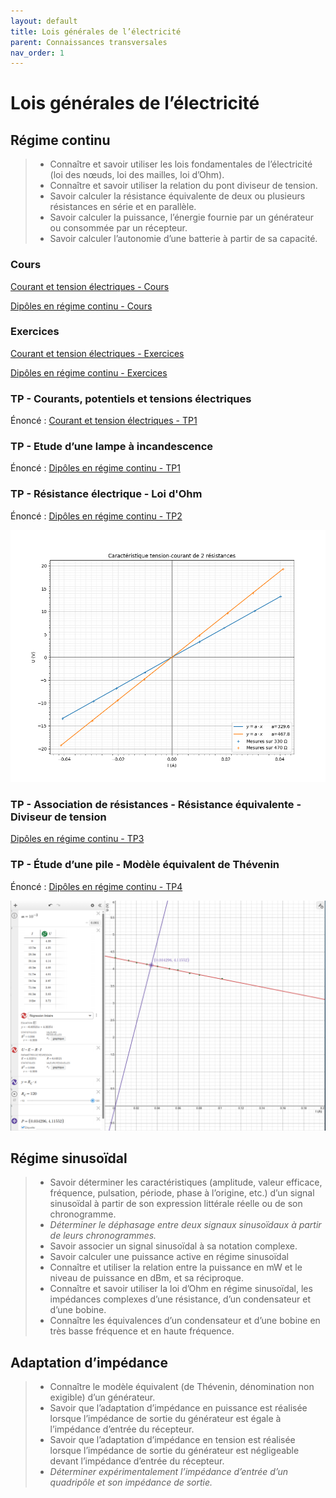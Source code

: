```yaml
---
layout: default
title: Lois générales de l’électricité
parent: Connaissances transversales
nav_order: 1
---
```



# Lois générales de l’électricité

## Régime continu

> - Connaître et savoir utiliser les lois fondamentales de l’électricité (loi des nœuds, loi des mailles, loi d’Ohm).
> - Connaître et savoir utiliser la relation du pont diviseur de tension.
> - Savoir calculer la résistance équivalente de deux ou plusieurs résistances en série et en parallèle.
> - Savoir calculer la puissance, l’énergie fournie par un générateur ou consommée par un récepteur.
> - Savoir calculer l’autonomie d’une batterie à partir de sa capacité.

### Cours


[Courant et tension électriques - Cours](/cours/regime-continu/bts-ciel_courant-tension-electriques_cours.pdf)

[Dipôles en régime continu - Cours](/cours/regime-continu/bts-ciel_dipoles-regime-continu_cours.pdf)

### Exercices

[Courant et tension électriques - Exercices](/cours/regime-continu/bts-ciel_courant-tension-electriques_exercices.pdf)

[Dipôles en régime continu - Exercices](/cours/regime-continu/bts-ciel_dipoles-regime-continu_exercices.pdf)

### TP - Courants, potentiels et tensions électriques

Énoncé : [Courant et tension électriques - TP1](/cours/regime-continu/bts-ciel_courant-tension-electriques_TP1.pdf)

### TP - Etude d’une lampe à incandescence

Énoncé :  [Dipôles en régime continu - TP1](/cours/regime-continu/bts-ciel_dipoles-regime-continu_TP1.pdf)

### TP - Résistance électrique - Loi d'Ohm

Énoncé :  [Dipôles en régime continu - TP2](/cours/regime-continu/bts-ciel_dipoles-regime-continu_TP2.pdf)

![](/cours/regime-continu/resistance_caracteristique.png)

### TP - Association de résistances - Résistance équivalente - Diviseur de tension

[Dipôles en régime continu - TP3](/cours/regime-continu/bts-ciel_dipoles-regime-continu_TP3.pdf)

### TP - Étude d’une pile - Modèle équivalent de Thévenin

Énoncé : [Dipôles en régime continu - TP4](/cours/regime-continu/bts-ciel_dipoles-regime-continu_TP4.pdf)

![](/cours/regime-continu/pile_desmos_full.png)




## Régime sinusoïdal


> - Savoir déterminer les caractéristiques (amplitude, valeur efficace, fréquence, pulsation, période, phase à l’origine, etc.) d’un signal sinusoïdal à partir de son expression littérale réelle ou de son chronogramme.
> - *Déterminer le déphasage entre deux signaux sinusoïdaux à partir de leurs chronogrammes.*
> - Savoir associer un signal sinusoïdal à sa notation complexe.
> - Savoir calculer une puissance active en régime sinusoïdal
> - Connaître et utiliser la relation entre la puissance en mW et le niveau de puissance en dBm, et sa réciproque.
> - Connaître et savoir utiliser la loi d’Ohm en régime sinusoïdal, les impédances complexes d’une résistance, d’un condensateur et d’une bobine.
> - Connaître les équivalences d’un condensateur et d’une bobine en très basse fréquence et en haute fréquence.




## Adaptation d’impédance

> - Connaître le modèle équivalent (de Thévenin, dénomination non exigible) d’un générateur.
> - Savoir que l’adaptation d’impédance en puissance est réalisée lorsque l’impédance de sortie du générateur est égale à l’impédance d’entrée du récepteur.
> - Savoir que l’adaptation d’impédance en tension est réalisée lorsque l’impédance de sortie du générateur est négligeable devant l’impédance d’entrée du récepteur.
> - *Déterminer expérimentalement l’impédance d’entrée d’un quadripôle et son impédance de sortie.*